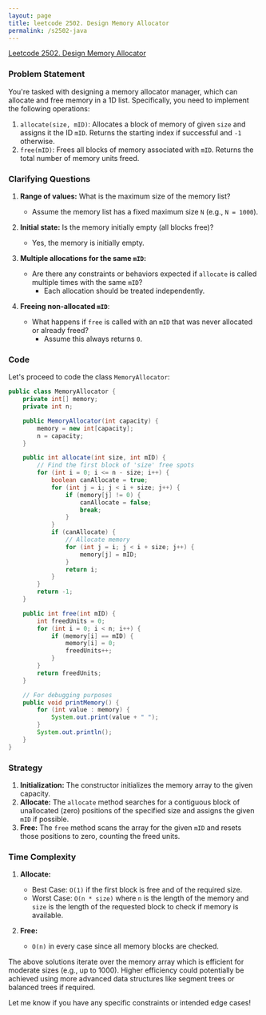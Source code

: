 ```yaml
---
layout: page
title: leetcode 2502. Design Memory Allocator
permalink: /s2502-java
---
```

[Leetcode 2502. Design Memory Allocator](https://algoadvance.github.io/algoadvance/l2502)
### Problem Statement

You're tasked with designing a memory allocator manager, which can allocate and free memory in a 1D list. Specifically, you need to implement the following operations:

1. `allocate(size, mID)`: Allocates a block of memory of given `size` and assigns it the ID `mID`. Returns the starting index if successful and `-1` otherwise.
2. `free(mID)`: Frees all blocks of memory associated with `mID`. Returns the total number of memory units freed.

### Clarifying Questions

1. **Range of values:** What is the maximum size of the memory list?
   - Assume the memory list has a fixed maximum size `N` (e.g., `N = 1000`).

2. **Initial state:** Is the memory initially empty (all blocks free)?
   - Yes, the memory is initially empty.

3. **Multiple allocations for the same `mID`:**
   - Are there any constraints or behaviors expected if `allocate` is called multiple times with the same `mID`?
     - Each allocation should be treated independently. 

4. **Freeing non-allocated `mID`**:
   - What happens if `free` is called with an `mID` that was never allocated or already freed?
     - Assume this always returns `0`.

### Code

Let's proceed to code the class `MemoryAllocator`:

```java
public class MemoryAllocator {
    private int[] memory;
    private int n;

    public MemoryAllocator(int capacity) {
        memory = new int[capacity];
        n = capacity;
    }

    public int allocate(int size, int mID) {
        // Find the first block of 'size' free spots
        for (int i = 0; i <= n - size; i++) {
            boolean canAllocate = true;
            for (int j = i; j < i + size; j++) {
                if (memory[j] != 0) {
                    canAllocate = false;
                    break;
                }
            }
            if (canAllocate) {
                // Allocate memory
                for (int j = i; j < i + size; j++) {
                    memory[j] = mID;
                }
                return i;
            }
        }
        return -1;
    }

    public int free(int mID) {
        int freedUnits = 0;
        for (int i = 0; i < n; i++) {
            if (memory[i] == mID) {
                memory[i] = 0;
                freedUnits++;
            }
        }
        return freedUnits;
    }

    // For debugging purposes
    public void printMemory() {
        for (int value : memory) {
            System.out.print(value + " ");
        }
        System.out.println();
    }
}
```

### Strategy

1. **Initialization:** The constructor initializes the memory array to the given capacity.
2. **Allocate:** The `allocate` method searches for a contiguous block of unallocated (zero) positions of the specified size and assigns the given `mID` if possible.
3. **Free:** The `free` method scans the array for the given `mID` and resets those positions to zero, counting the freed units.

### Time Complexity

1. **Allocate:**
   - Best Case: `O(1)` if the first block is free and of the required size.
   - Worst Case: `O(n * size)` where `n` is the length of the memory and `size` is the length of the requested block to check if memory is available.
    
2. **Free:**
   - `O(n)` in every case since all memory blocks are checked.

The above solutions iterate over the memory array which is efficient for moderate sizes (e.g., up to 1000). Higher efficiency could potentially be achieved using more advanced data structures like segment trees or balanced trees if required.

Let me know if you have any specific constraints or intended edge cases!